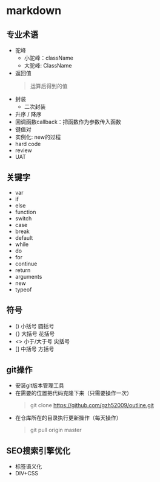 # markdown

## 专业术语
* 驼峰
    * 小驼峰：className
    * 大驼峰: ClassName
* 返回值
    > 运算后得到的值
* 封装
    * 二次封装
* 升序 / 降序
* 回调函数callback：把函数作为参数传入函数
* 键值对
* 实例化: new的过程
* hard code
* review
* UAT

## 关键字
* var
* if
* else
* function
* switch
* case
* break
* default
* while
* do
* for
* continue
* return
* arguments
* new
* typeof

## 符号
* ()    小括号          圆括号
* {}    大括号          花括号
* <>    小于/大于号     尖括号
* []    中括号          方括号

## git操作
* 安装git版本管理工具
* 在需要的位置把代码克隆下来（只需要操作一次）
    > git clone https://github.com/gzh52009/outline.git
* 在仓库所在的目录执行更新操作（每天操作）
    > git pull origin master

## SEO搜索引擎优化
* 标签语义化
* DIV+CSS


